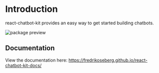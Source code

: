 # Introduction

react-chatbot-kit provides an easy way to get started building chatbots.

![package preview](https://media.giphy.com/media/J5kWtT2niLglbF7F54/giphy.gif)

## Documentation

View the documentation here: https://fredrikoseberg.github.io/react-chatbot-kit-docs/
